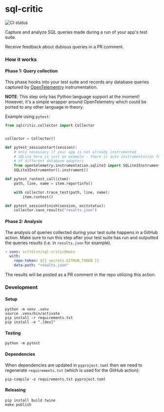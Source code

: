 # sql-critic

![CI status](https://github.com/scttnlsn/sql-critic/actions/workflows/ci.yml/badge.svg)

Capture and analyze SQL queries made during a run of your app's test suite.

Receive feedback about dubious queries in a PR comment.

### How it works

#### Phase 1: Query collection

This phase hooks into your test suite and records any database queries captured
by [OpenTelementry](https://opentelemetry.io/) instrumentation.

**NOTE**: This step only has Python language support at the moment!  However, it's a simple wrapper around OpenTelemetry which could be ported to any other language in theory.

Example using `pytest`:

```python
from sqlcritic.collector import Collector


collector = Collector()

def pytest_sessionstart(session):
    # only necessary if your app is not already instrumented
    # SQLite here is just an example - there is auto instrumentation for lots
    # of different database adapters
    from opentelemetry.instrumentation.sqlite3 import SQLite3Instrumentor
    SQLite3Instrumentor().instrument()

def pytest_runtest_call(item):
    path, line, name = item.reportinfo()

    with collector.trace_test(path, line, name):
        item.runtest()

def pytest_sessionfinish(session, exitstatus):
    collector.save_results("results.json")
```

#### Phase 2: Analysis

The analysis of queries collected during your test suite happens in a GitHub action.  Make sure to run this step after your test suite has run and outputted the queries results (i.e. in `results.json` for example).

```yaml
- uses: scttnlsn/sql-critic@main
  with:
    repo-token: ${{ secrets.GITHUB_TOKEN }}
    data-path: "results.json"
```

The results will be posted as a PR comment in the repo utilizing this action.

### Development

#### Setup

```
python -m venv .venv
source .venv/bin/activate
pip install -r requirements.txt
pip install -e ".[dev]"
```

#### Testing

```
python -m pytest
```

#### Dependencies

When dependencies are updated in `pyproject.toml` then we need to regenerate `requirements.txt`
(which is used for the GitHub action):

`pip-compile -o requirements.txt pyproject.toml`

#### Releasing

```
pip install build twine
make publish
```